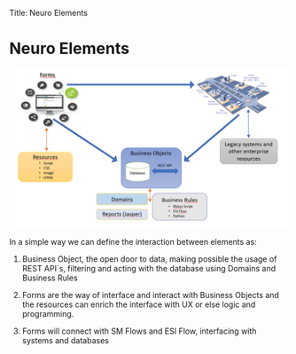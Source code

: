 Title: Neuro Elements

# Neuro Elements

![Neuro Elements][1]

In a simple way we can define the interaction between elements as: 

1. Business Object, the open door to data, making possible the usage of REST API´s, filtering and acting with the database using Domains and Business Rules 

2. Forms are the way of interface and interact with Business Objects and the resources can enrich the interface with UX or else logic and programming. 

3. Forms will connect with SM Flows and ESI Flow, interfacing with systems and databases

[1]:images/neuro-elements.png
